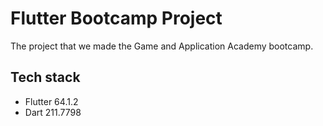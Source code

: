 # Flutter Bootcamp Project
The project that we made the Game and Application Academy bootcamp.
## Tech stack
* Flutter 64.1.2
* Dart 211.7798
